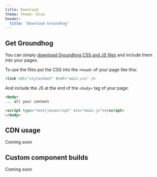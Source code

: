 ```yaml
---
title: Download
theme: theme--blue
header:
  title: "Download Groundhog"
---
```



## Get Groundhog

You can simply <a href="/download/groundhog-v{{sitedata.package.version}}.zip" id="download-link" download >download Groundhog CSS and JS files</a> and include them into your pages.

To use the files put the CSS into the `<head>` of your page like this:
```html
<link rel="stylesheet" href="main.css" />
```

And include the JS at the end of the `<body>` tag of your page:

```html
<body>
... all your content

<script type="text/javascript" src="main.js"></script>
</body>
```



## CDN usage

Coming soon



## Custom component builds

Coming soon


<script>
var dl = document.getElementById('download-link');
if(dl) {
  dl.addEventListener('click', function(e) {
    try{
      window.ga('send', 'event', 'conversion', 'download', 'v{{sitedata.package.version}}');
    } catch(er) {}
  });
}
</script>
